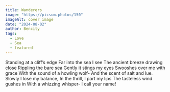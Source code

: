 ```yaml
---
title: Wanderers
image: "https://picsum.photos/150"
imageAlt: cover image
date: "2024-08-02"
author: Bencity
tags:
  - Love
  - Sea
  - featured
---
```


Standing at a cliff’s edge
Far into the sea I see
The ancient breeze drawing close
Rippling the bare sea
Gently it stings my eyes
Swooshes over me with grace
With the sound of a howling wolf-
And the scent of salt and lue.
Slowly I lose my balance,
In the thrill, I part my lips
The tasteless wind gushes in
With a whizzing whisper-
I call your name!
